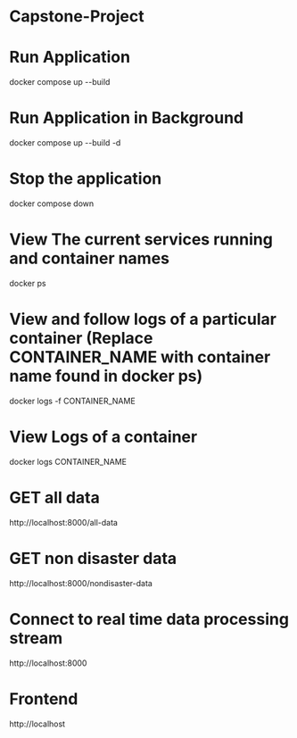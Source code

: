 # Capstone-Project

# Run Application

docker compose up --build

# Run Application in Background

docker compose up --build -d

# Stop the application

docker compose down

# View The current services running and container names

docker ps

# View and follow logs of a particular container (Replace CONTAINER_NAME with container name found in docker ps)

docker logs -f CONTAINER_NAME

# View Logs of a container

docker logs CONTAINER_NAME

# GET all data

http://localhost:8000/all-data

# GET non disaster data

http://localhost:8000/nondisaster-data

# Connect to real time data processing stream

http://localhost:8000

# Frontend

http://localhost
